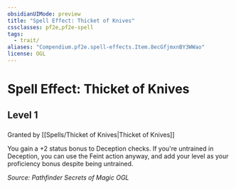 ```yaml
---
obsidianUIMode: preview
title: "Spell Effect: Thicket of Knives"
cssclasses: pf2e,pf2e-spell
tags:
  - trait/
aliases: "Compendium.pf2e.spell-effects.Item.8ecGfjmxnBY3WWao"
license: OGL
---
```

# Spell Effect: Thicket of Knives
## Level 1
### 






Granted by [[Spells/Thicket of Knives|Thicket of Knives]]

You gain a +2 status bonus to Deception checks. If you're untrained in Deception, you can use the Feint action anyway, and add your level as your proficiency bonus despite being untrained.

*Source: Pathfinder Secrets of Magic*
*OGL*